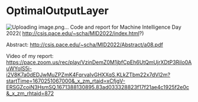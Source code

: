 # OptimalOutputLayer
![Uploading image.png…]()
Code and report for Machine Intelligence Day 2022( http://csis.pace.edu/~scha/MID2022/index.html?)

Abstract: http://csis.pace.edu/~scha/MID2022/Abstract/a08.pdf

Video of my report: https://pace.zoom.us/rec/play/VzinDemZ0M1jbfCpEh6UtQmUjrXDtP3Rilo0AuWYolS5i-i2V8K7a0dEDJwMuZPZmK4FqrvaIvGHXXqS.KLkZTbm22x7dVl2m?startTime=1670251067000&_x_zm_rtaid=xCfjgV-ERSGZcoiN3HsmSQ.1671388130895.83ad033328823f17f21ae4c1925f2e0c&_x_zm_rhtaid=872
